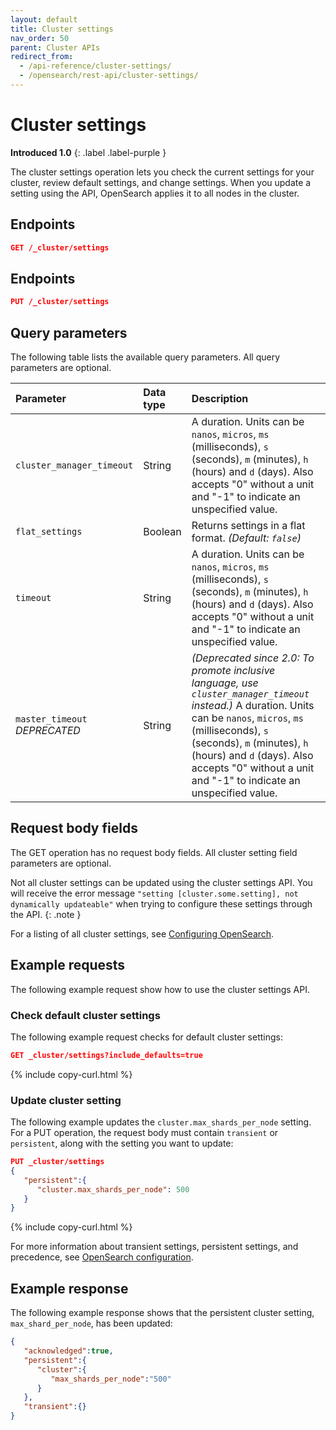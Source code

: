 ```yaml
---
layout: default
title: Cluster settings
nav_order: 50
parent: Cluster APIs
redirect_from:
  - /api-reference/cluster-settings/
  - /opensearch/rest-api/cluster-settings/
---
```


# Cluster settings
**Introduced 1.0**
{: .label .label-purple }

The cluster settings operation lets you check the current settings for your cluster, review default settings, and change settings. When you update a setting using the API, OpenSearch applies it to all nodes in the cluster.

<!-- spec_insert_start
api: cluster.get_settings
component: endpoints
-->
## Endpoints
```json
GET /_cluster/settings
```
<!-- spec_insert_end -->

<!-- spec_insert_start
api: cluster.put_settings
component: endpoints
-->
## Endpoints
```json
PUT /_cluster/settings
```
<!-- spec_insert_end -->

<!-- spec_insert_start
api: cluster.put_settings
component: query_parameters
-->
## Query parameters

The following table lists the available query parameters. All query parameters are optional.

| Parameter | Data type | Description |
| :--- | :--- | :--- |
| `cluster_manager_timeout` | String | A duration. Units can be `nanos`, `micros`, `ms` (milliseconds), `s` (seconds), `m` (minutes), `h` (hours) and `d` (days). Also accepts "0" without a unit and "-1" to indicate an unspecified value. |
| `flat_settings` | Boolean | Returns settings in a flat format. _(Default: `false`)_ |
| `timeout` | String | A duration. Units can be `nanos`, `micros`, `ms` (milliseconds), `s` (seconds), `m` (minutes), `h` (hours) and `d` (days). Also accepts "0" without a unit and "-1" to indicate an unspecified value. |
| `master_timeout` <br> _DEPRECATED_ | String | _(Deprecated since 2.0: To promote inclusive language, use `cluster_manager_timeout` instead.)_ A duration. Units can be `nanos`, `micros`, `ms` (milliseconds), `s` (seconds), `m` (minutes), `h` (hours) and `d` (days). Also accepts "0" without a unit and "-1" to indicate an unspecified value. |

<!-- spec_insert_end -->

## Request body fields

The GET operation has no request body fields. All cluster setting field parameters are optional.

Not all cluster settings can be updated using the cluster settings API. You will receive the error message `"setting [cluster.some.setting], not dynamically updateable"` when trying to configure these settings through the API.
{: .note }

For a listing of all cluster settings, see [Configuring OpenSearch]({{site.url}}{{site.baseurl}}/install-and-configure/configuring-opensearch/index/).


## Example requests

The following example request show how to use the cluster settings API.

### Check default cluster settings

The following example request checks for default cluster settings:

```json
GET _cluster/settings?include_defaults=true
```
{% include copy-curl.html %}

### Update cluster setting

The following example updates the `cluster.max_shards_per_node` setting. For a PUT operation, the request body must contain `transient` or `persistent`, along with the setting you want to update:


```json
PUT _cluster/settings
{
   "persistent":{
      "cluster.max_shards_per_node": 500
   }
}
```
{% include copy-curl.html %}

For more information about transient settings, persistent settings, and precedence, see [OpenSearch configuration]({{site.url}}{{site.baseurl}}/install-and-configure/configuring-opensearch/).

## Example response

The following example response shows that the persistent cluster setting, `max_shard_per_node`, has been updated:

```json
{
   "acknowledged":true,
   "persistent":{
      "cluster":{
         "max_shards_per_node":"500"
      }
   },
   "transient":{}
}
```
